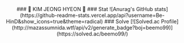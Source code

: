 <div align="center">
  ### 🌱 KIM JEONG HYEON 🌱
  ### Stat
  ![Anurag's GitHub stats](https://github-readme-stats.vercel.app/api?username=Be-HinD&show_icons=true&theme=radical)
  ### Solve
  [![Solved.ac Profile](http://mazassumnida.wtf/api/v2/generate_badge?boj=beemo99)](https://solved.ac/beemo99/)
</div>
